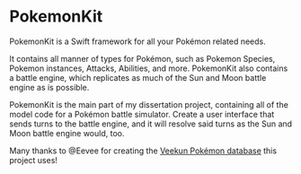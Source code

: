 # PokemonKit
PokemonKit is a Swift framework for all your Pokémon related needs.

It contains all manner of types for Pokémon, such as Pokemon Species, Pokemon instances, Attacks, Abilities, and more. PokemonKit also contains a battle engine, which replicates as much of the Sun and Moon battle engine as is possible.

PokemonKit is the main part of my dissertation project, containing all of the model code for a Pokémon battle simulator. Create a user interface that sends turns to the battle engine, and it will resolve said turns as the Sun and Moon battle engine would, too.

Many thanks to @Eevee for creating the [Veekun Pokémon database](https://github.com/veekun/pokedex) this project uses!
